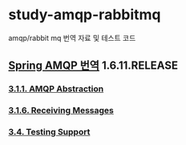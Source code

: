 # study-amqp-rabbitmq

amqp/rabbit mq 번역 자료 및 테스트 코드

## [Spring AMQP 번역](https://docs.spring.io/spring-amqp/docs/1.6.11.RELEASE/reference/html/) 1.6.11.RELEASE

### [3.1.1. AMQP Abstraction](/documents/3.1.1.AMQP-Abstraction.md)

### [3.1.6. Receiving Messages](/documents/3.1.6.Receiving-messages.md)

### [3.4. Testing Support](/documents/3.4.Testing-support.md)
